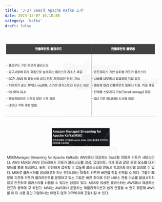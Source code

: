 ```yaml
---
title: '3-2) Saas형 Apache Kafka 소개'
date: 2024-12-07 16:10:00
category: 'kafka'
draft: false
---
```


</br>

<div align="left">
  <img src="./images/스크린샷 2024-12-07 오후 2.53.37.png" width="500px" />
</div>

</br>

<div align="left">
  <img src="./images/스크린샷 2024-12-07 오후 2.53.55.png" width="500px" />
</div>

</br>